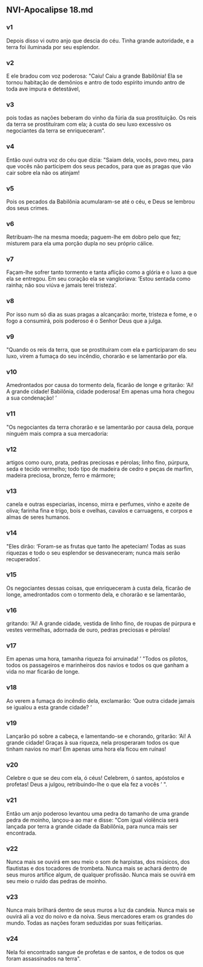 ## NVI-Apocalipse 18.md
### v1
 Depois disso vi outro anjo que descia do céu. Tinha grande autoridade, e a terra foi iluminada por seu esplendor.
### v2
 E ele bradou com voz poderosa: "Caiu! Caiu a grande Babilônia! Ela se tornou habitação de demônios e antro de todo espírito imundo antro de toda ave impura e detestável,
### v3
 pois todas as nações beberam do vinho da fúria da sua prostituição. Os reis da terra se prostituíram com ela; à custa do seu luxo excessivo os negociantes da terra se enriqueceram".
### v4
 Então ouvi outra voz do céu que dizia: "Saiam dela, vocês, povo meu, para que vocês não participem dos seus pecados, para que as pragas que vão cair sobre ela não os atinjam!
### v5
 Pois os pecados da Babilônia acumularam-se até o céu, e Deus se lembrou dos seus crimes.
### v6
 Retribuam-lhe na mesma moeda; paguem-lhe em dobro pelo que fez; misturem para ela uma porção dupla no seu próprio cálice.
### v7
 Façam-lhe sofrer tanto tormento e tanta aflição como a glória e o luxo a que ela se entregou. Em seu coração ela se vangloriava: ‘Estou sentada como rainha; não sou viúva e jamais terei tristeza’.
### v8
 Por isso num só dia as suas pragas a alcançarão: morte, tristeza e fome, e o fogo a consumirá, pois poderoso é o Senhor Deus que a julga.
### v9
 "Quando os reis da terra, que se prostituíram com ela e participaram do seu luxo, virem a fumaça do seu incêndio, chorarão e se lamentarão por ela.
### v10
 Amedrontados por causa do tormento dela, ficarão de longe e gritarão: ‘Ai! A grande cidade! Babilônia, cidade poderosa! Em apenas uma hora chegou a sua condenação! ’
### v11
 "Os negociantes da terra chorarão e se lamentarão por causa dela, porque ninguém mais compra a sua mercadoria:
### v12
 artigos como ouro, prata, pedras preciosas e pérolas; linho fino, púrpura, seda e tecido vermelho; todo tipo de madeira de cedro e peças de marfim, madeira preciosa, bronze, ferro e mármore;
### v13
 canela e outras especiarias, incenso, mirra e perfumes, vinho e azeite de oliva; farinha fina e trigo, bois e ovelhas, cavalos e carruagens, e corpos e almas de seres humanos.
### v14
 "Eles dirão: ‘Foram-se as frutas que tanto lhe apeteciam! Todas as suas riquezas e todo o seu esplendor se desvaneceram; nunca mais serão recuperados’.
### v15
 Os negociantes dessas coisas, que enriqueceram à custa dela, ficarão de longe, amedrontados com o tormento dela, e chorarão e se lamentarão,
### v16
 gritando: ‘Ai! A grande cidade, vestida de linho fino, de roupas de púrpura e vestes vermelhas, adornada de ouro, pedras preciosas e pérolas!
### v17
 Em apenas uma hora, tamanha riqueza foi arruinada! ’ "Todos os pilotos, todos os passageiros e marinheiros dos navios e todos os que ganham a vida no mar ficarão de longe.
### v18
 Ao verem a fumaça do incêndio dela, exclamarão: ‘Que outra cidade jamais se igualou a esta grande cidade? ’
### v19
 Lançarão pó sobre a cabeça, e lamentando-se e chorando, gritarão: ‘Ai! A grande cidade! Graças à sua riqueza, nela prosperaram todos os que tinham navios no mar! Em apenas uma hora ela ficou em ruínas!
### v20
 Celebre o que se deu com ela, ó céus! Celebrem, ó santos, apóstolos e profetas! Deus a julgou, retribuindo-lhe o que ela fez a vocês ’ ".
### v21
 Então um anjo poderoso levantou uma pedra do tamanho de uma grande pedra de moinho, lançou-a ao mar e disse: "Com igual violência será lançada por terra a grande cidade da Babilônia, para nunca mais ser encontrada.
### v22
 Nunca mais se ouvirá em seu meio o som de harpistas, dos músicos, dos flautistas e dos tocadores de trombeta. Nunca mais se achará dentro de seus muros artífice algum, de qualquer profissão. Nunca mais se ouvirá em seu meio o ruído das pedras de moinho.
### v23
 Nunca mais brilhará dentro de seus muros a luz da candeia. Nunca mais se ouvirá ali a voz do noivo e da noiva. Seus mercadores eram os grandes do mundo. Todas as nações foram seduzidas por suas feitiçarias.
### v24
 Nela foi encontrado sangue de profetas e de santos, e de todos os que foram assassinados na terra".

